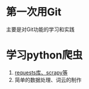 # 第一次用Git
主要是对Git功能的学习和实践
# 学习python爬虫
1. [requests库、scrapy等](https://github.com/YelonhimX/Code/blob/master/Python/build/%E5%AD%A6%E4%B9%A0Python.md)
2. 简单的数据处理、词云的制作

